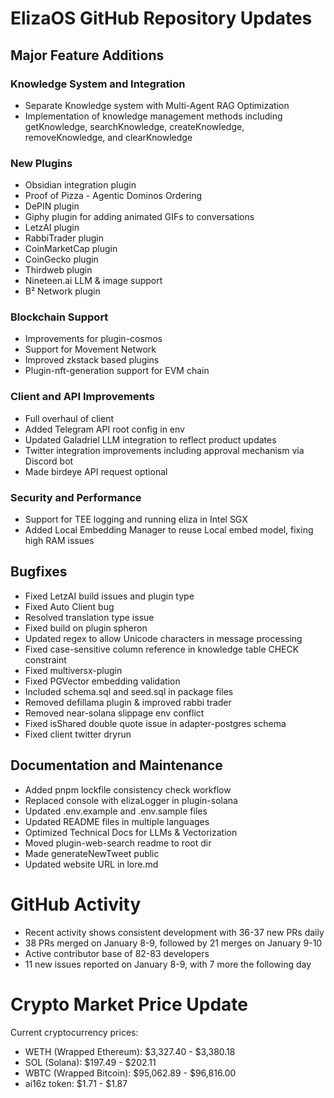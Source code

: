 # ElizaOS GitHub Repository Updates

## Major Feature Additions

### Knowledge System and Integration
- Separate Knowledge system with Multi-Agent RAG Optimization
- Implementation of knowledge management methods including getKnowledge, searchKnowledge, createKnowledge, removeKnowledge, and clearKnowledge

### New Plugins
- Obsidian integration plugin
- Proof of Pizza - Agentic Dominos Ordering
- DePIN plugin
- Giphy plugin for adding animated GIFs to conversations
- LetzAI plugin
- RabbiTrader plugin
- CoinMarketCap plugin
- CoinGecko plugin
- Thirdweb plugin
- Nineteen.ai LLM & image support
- B² Network plugin

### Blockchain Support
- Improvements for plugin-cosmos
- Support for Movement Network
- Improved zkstack based plugins
- Plugin-nft-generation support for EVM chain

### Client and API Improvements
- Full overhaul of client
- Added Telegram API root config in env
- Updated Galadriel LLM integration to reflect product updates
- Twitter integration improvements including approval mechanism via Discord bot
- Made birdeye API request optional

### Security and Performance
- Support for TEE logging and running eliza in Intel SGX
- Added Local Embedding Manager to reuse Local embed model, fixing high RAM issues

## Bugfixes
- Fixed LetzAI build issues and plugin type
- Fixed Auto Client bug
- Resolved translation type issue
- Fixed build on plugin spheron
- Updated regex to allow Unicode characters in message processing
- Fixed case-sensitive column reference in knowledge table CHECK constraint
- Fixed multiversx-plugin
- Fixed PGVector embedding validation
- Included schema.sql and seed.sql in package files
- Removed defillama plugin & improved rabbi trader
- Removed near-solana slippage env conflict
- Fixed isShared double quote issue in adapter-postgres schema
- Fixed client twitter dryrun

## Documentation and Maintenance
- Added pnpm lockfile consistency check workflow
- Replaced console with elizaLogger in plugin-solana
- Updated .env.example and .env.sample files
- Updated README files in multiple languages
- Optimized Technical Docs for LLMs & Vectorization
- Moved plugin-web-search readme to root dir
- Made generateNewTweet public
- Updated website URL in lore.md

# GitHub Activity

- Recent activity shows consistent development with 36-37 new PRs daily
- 38 PRs merged on January 8-9, followed by 21 merges on January 9-10
- Active contributor base of 82-83 developers
- 11 new issues reported on January 8-9, with 7 more the following day

# Crypto Market Price Update

Current cryptocurrency prices:
- WETH (Wrapped Ethereum): $3,327.40 - $3,380.18
- SOL (Solana): $197.49 - $202.11
- WBTC (Wrapped Bitcoin): $95,062.89 - $96,816.00
- ai16z token: $1.71 - $1.87